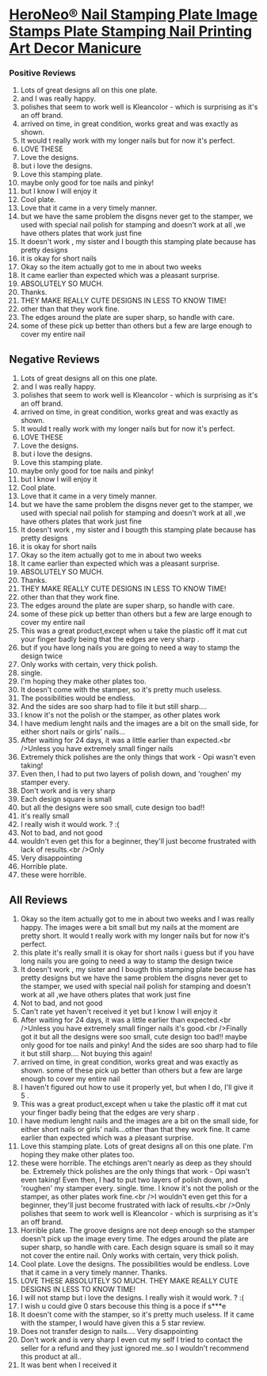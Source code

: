 # [HeroNeo® Nail Stamping Plate Image Stamps Plate Stamping Nail Printing Art Decor Manicure](https://products.checkmycream.com/products/HeroNeo(r)-Nail-Stamping-Plate-Image-Stamps-Plate-Stamping-Nail-Printing-Art-Decor-Manicure.html)

### Positive Reviews

<ol>
      <li>Lots of great designs all on this one plate.  </li>
      <li>and I was really happy.</li>
      <li>polishes that seem to work well is Kleancolor - which is surprising as it&#x27;s an off brand.</li>
      <li>arrived on time, in great condition, works great and was exactly as shown.</li>
      <li>It would t really work with my longer nails but for now it&#x27;s perfect.</li>
      <li>LOVE THESE</li>
      <li>Love the designs.</li>
      <li>but i love the designs.</li>
      <li>Love this stamping plate.</li>
      <li>maybe only good for toe nails and pinky!</li>
      <li>but I know I will enjoy it</li>
      <li>Cool plate.</li>
      <li>Love that it came in a very timely manner.</li>
      <li>but we have the same problem the disgns never get to the stamper, we used with special nail polish for stamping and doesn&#x27;t work at all ,we have others plates that work just fine</li>
      <li>It doesn&#x27;t work , my sister and I bougth this stamping plate because has pretty designs</li>
      <li>it is okay for short nails</li>
      <li>Okay so the item actually got to me in about two weeks</li>
      <li>It came earlier than expected which was a pleasant surprise.</li>
      <li>ABSOLUTELY SO MUCH.</li>
      <li>Thanks.</li>
      <li>THEY MAKE REALLY CUTE DESIGNS IN LESS TO KNOW TIME!</li>
      <li>other than that they work fine.</li>
      <li>The edges around the plate are super sharp, so handle with care.</li>
      <li>some of these pick up better than others but a few are large enough to cover my entire nail</li>
</ol>


<h2>Negative Reviews</h2>
<ol>
<li> Lots of great designs all on this one plate.  </li>
<li> and I was really happy.</li>
<li> polishes that seem to work well is Kleancolor - which is surprising as it&#x27;s an off brand.</li>
<li> arrived on time, in great condition, works great and was exactly as shown.</li>
<li> It would t really work with my longer nails but for now it&#x27;s perfect.</li>
<li> LOVE THESE</li>
<li> Love the designs.</li>
<li> but i love the designs.</li>
<li> Love this stamping plate.</li>
<li> maybe only good for toe nails and pinky!</li>
<li> but I know I will enjoy it</li>
<li> Cool plate.</li>
<li> Love that it came in a very timely manner.</li>
<li> but we have the same problem the disgns never get to the stamper, we used with special nail polish for stamping and doesn&#x27;t work at all ,we have others plates that work just fine</li>
<li> It doesn&#x27;t work , my sister and I bougth this stamping plate because has pretty designs</li>
<li> it is okay for short nails</li>
<li> Okay so the item actually got to me in about two weeks</li>
<li> It came earlier than expected which was a pleasant surprise.</li>
<li> ABSOLUTELY SO MUCH.</li>
<li> Thanks.</li>
<li> THEY MAKE REALLY CUTE DESIGNS IN LESS TO KNOW TIME!</li>
<li> other than that they work fine.</li>
<li> The edges around the plate are super sharp, so handle with care.</li>
<li> some of these pick up better than others but a few are large enough to cover my entire nail</li>
<li> This was a great product,except when u take the plastic off it mat cut your finger badly being that the edges are very sharp .</li>
<li> but if you have long nails you are going to need a way to stamp the design twice</li>
<li> Only works with certain, very thick polish.</li>
<li> single.</li>
<li> I&#x27;m hoping they make other plates too.</li>
<li> It doesn&#x27;t come with the stamper, so it&#x27;s pretty much useless.</li>
<li> The possibilities would be endless.</li>
<li> And the sides are soo sharp had to file it but still sharp....</li>
<li> I know it&#x27;s not the polish or the stamper, as other plates work</li>
<li> I have medium lenght nails and the images are a bit on the small side, for either short nails or girls&#x27; nails...</li>
<li> After waiting for 24 days, it was a little earlier than expected.&lt;br /&gt;Unless you have extremely small finger nails</li>
<li> Extremely thick polishes are the only things that work - Opi wasn&#x27;t even taking!</li>
<li> Even then, I had to put two layers of polish down, and &#x27;roughen&#x27; my stamper every.</li>
<li> Don&#x27;t work and is very sharp</li>
<li> Each design square is small</li>
<li> but all the designs were soo small, cute design too bad!!</li>
<li> it&#x27;s really small</li>
<li> I really wish it would work. ? :(</li>
<li> Not to bad, and not good</li>
<li> wouldn&#x27;t even get this for a beginner, they&#x27;ll just become frustrated with lack of results.&lt;br /&gt;Only</li>
<li> Very disappointing</li>
<li> Horrible plate.</li>
<li> these were horrible.</li>
</ol>

<h2>All Reviews</h2>

<ol>
    <li> Okay so the item actually got to me in about two weeks and I was really happy. The images were a bit small but my nails at the moment are pretty short. It would t really work with my longer nails but for now it&#x27;s perfect.</li>
    <li> this plate it&#x27;s really small it is okay for short nails i guess but if you have long nails you are going to need a way to stamp the design twice</li>
    <li> It doesn&#x27;t work , my sister and I bougth this stamping plate because has pretty designs but we have the same problem the disgns never get to the stamper, we used with special nail polish for stamping and doesn&#x27;t work at all ,we have others plates that work just fine</li>
    <li> Not to bad, and not good</li>
    <li> Can&#x27;t rate yet haven&#x27;t received it yet but I know I will enjoy it</li>
    <li> After waiting for 24 days, it was a little earlier than expected.&lt;br /&gt;Unless you have extremely small finger nails it&#x27;s good.&lt;br /&gt;Finally got it but all the designs were soo small, cute design too bad!! maybe only good for toe nails and pinky! And the sides are soo sharp had to file it but still sharp.... Not buying this again!</li>
    <li> arrived on time, in great condition, works great and was exactly as shown. some of these pick up better than others but a few are large enough to cover my entire nail</li>
    <li> I haven&#x27;t figured out how to use it properly yet, but when I do, I&#x27;ll give it 5 .</li>
    <li> This was a great product,except when u take the plastic off it mat cut your finger badly being that the edges are very sharp .</li>
    <li> I have medium lenght nails and the images are a bit on the small side, for either short nails or girls&#x27; nails...other than that they work fine. It came earlier than expected which was a pleasant surprise.</li>
    <li> Love this stamping plate. Lots of great designs all on this one plate.  I&#x27;m hoping they make other plates too.</li>
    <li> these were horrible. The etchings aren&#x27;t nearly as deep as they should be. Extremely thick polishes are the only things that work - Opi wasn&#x27;t even taking! Even then, I had to put two layers of polish down, and &#x27;roughen&#x27; my stamper every. single. time. I know it&#x27;s not the polish or the stamper, as other plates work fine.&lt;br /&gt;I wouldn&#x27;t even get this for a beginner, they&#x27;ll just become frustrated with lack of results.&lt;br /&gt;Only polishes that seem to work well is Kleancolor - which is surprising as it&#x27;s an off brand.</li>
    <li> Horrible plate. The groove designs are not deep enough so the stamper doesn&#x27;t pick up the image every time. The edges around the plate are super sharp, so handle with care. Each design square is small so it may not cover the entire nail. Only works with certain, very thick polish.</li>
    <li> Cool plate. Love the designs. The possibilities would be endless. Love that it came in a very timely manner. Thanks.</li>
    <li> LOVE THESE ABSOLUTELY SO MUCH. THEY MAKE REALLY CUTE DESIGNS IN LESS TO KNOW TIME!</li>
    <li> I will not stamp but i love the designs. I really wish it would work. ? :(</li>
    <li> I wish u could give 0 stars becouse this thing is a poce if s***e</li>
    <li> It doesn&#x27;t come with the stamper, so it&#x27;s pretty much useless. If it came with the stamper, I would have given this a 5 star review.</li>
    <li> Does not transfer design to nails.... Very disappointing</li>
    <li> Don&#x27;t work and is very sharp I even cut my self I tried to contact the seller for a refund and they just ignored me..so I wouldn&#x27;t recommend this product at all..</li>
    <li> It was bent when I received it</li>
</ol>




